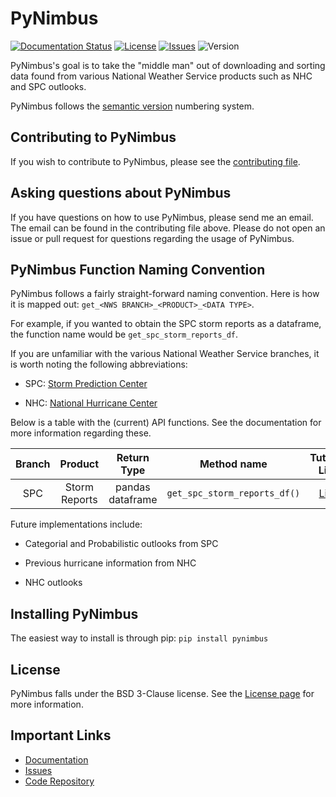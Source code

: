 # PyNimbus

[![Documentation Status](https://readthedocs.org/projects/pynimbus/badge/?version=latest)](https://pynimbus.readthedocs.io/en/latest/?badge=latest) [![License](https://img.shields.io/badge/License-BSD%203--Clause-blue.svg)](https://opensource.org/licenses/BSD-3-Clause) [![Issues](https://img.shields.io/github/issues/wxbdm/PyNimbus)](https://github.com/WxBDM/PyNimbus/issues) ![Version](https://img.shields.io/pypi/v/pynimbus)

PyNimbus's goal is to take the "middle man" out of downloading and sorting data found from various National Weather Service products such as NHC and SPC outlooks. 

PyNimbus follows the [semantic version](https://semver.org/) numbering system.

## Contributing to PyNimbus
If you wish to contribute to PyNimbus, please see the [contributing file](https://github.com/WxBDM/PyNimbus/blob/master/Contributing.md).

## Asking questions about PyNimbus
If you have questions on how to use PyNimbus, please send me an email. The email can be found in the contributing file above. Please do not open an issue or pull request for questions regarding the usage of PyNimbus.

## PyNimbus Function Naming Convention

PyNimbus follows a fairly straight-forward naming convention. Here is how it is mapped out: `get_<NWS BRANCH>_<PRODUCT>_<DATA TYPE>`.

For example, if you wanted to obtain the SPC storm reports as a dataframe, the function name would be `get_spc_storm_reports_df`.

If you are unfamiliar with the various National Weather Service branches, it is worth noting the following abbreviations:

- SPC: [Storm Prediction Center](https://www.spc.noaa.gov/)

- NHC: [National Hurricane Center](https://www.nhc.noaa.gov/)

Below is a table with the (current) API functions. See the documentation for more information regarding these.

| Branch | Product       | Return Type      | Method name                  | Tutorial Link                                                                 |
|:------:|:-------------:|:----------------:|:----------------------------:|:-----------------------------------------------------------------------------:|
| SPC    | Storm Reports | pandas dataframe | `get_spc_storm_reports_df()` | [Link](https://pynimbus.readthedocs.io/en/latest/tutorials/stormreports.html) |

Future implementations include:

- Categorial and Probabilistic outlooks from SPC

- Previous hurricane information from NHC

- NHC outlooks

## Installing PyNimbus

The easiest way to install is through pip: `pip install pynimbus`

## License

PyNimbus falls under the BSD 3-Clause license. See the [License page](https://github.com/WxBDM/PyNimbus/blob/master/LICENSE.md) for more information.

## Important Links

- [Documentation](https://pynimbus.readthedocs.io/en/latest/)
- [Issues](https://github.com/WxBDM/PyNimbus/issues)
- [Code Repository](https://github.com/WxBDM/PyNimbus)
